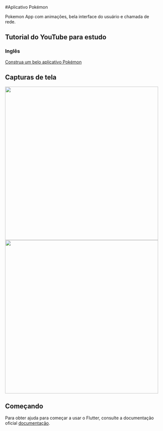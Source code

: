 #Aplicativo Pokémon

Pokemon App com animações, bela interface do usuário e chamada de rede.

## Tutorial do YouTube para estudo
### Inglês
[Construa um belo aplicativo Pokémon](https://youtu.be/yeXJqZCiwTQ)

## Capturas de tela

<img src="ss2.png" height="500em" /><img src="ss.png" height="500em" />


## Começando

Para obter ajuda para começar a usar o Flutter, consulte a documentação oficial
[documentação](https://flutter.io/).
